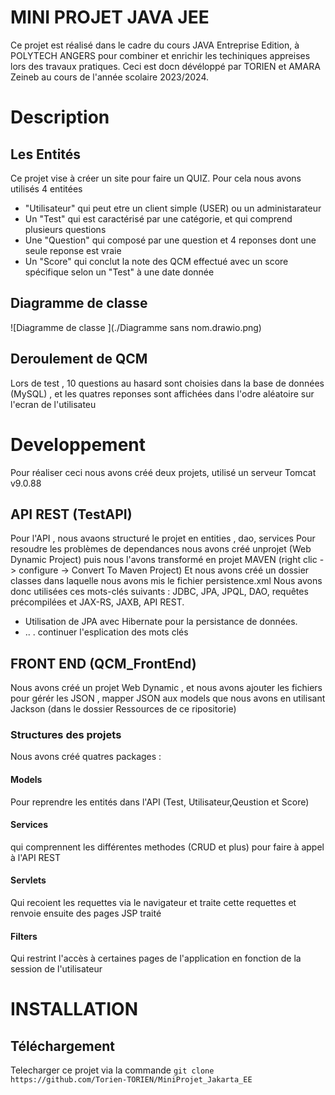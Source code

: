 # MINI PROJET JAVA JEE
Ce projet est réalisé dans le cadre du cours JAVA  Entreprise Edition, à POLYTECH ANGERS pour combiner et enrichir les techiniques appreises lors des travaux pratiques.
Ceci est docn dévéloppé par TORIEN et AMARA Zeineb au cours de l'année scolaire 2023/2024.

# Description 
## Les Entités
Ce projet vise à créer un site pour faire un QUIZ. Pour cela nous avons utilisés 4 entitées 
- "Utilisateur" qui peut etre un client simple (USER) ou un administarateur 
- Un "Test" qui est caractérisé par une catégorie, et qui comprend plusieurs questions
- Une "Question" qui composé par une question et 4 reponses dont une seule reponse est vraie
- Un "Score" qui conclut la note des QCM effectué avec un score spécifique selon un "Test" à une date donnée

## Diagramme de classe
![Diagramme de classe ](./Diagramme sans nom.drawio.png)

## Deroulement de QCM
Lors de test , 10 questions au hasard sont choisies dans la base de données (MySQL) , et les quatres reponses sont affichées dans l'odre aléatoire sur l'ecran de l'utilisateu

# Developpement
Pour réaliser ceci nous avons créé deux projets, utilisé un serveur Tomcat v9.0.88 
## API REST (TestAPI)
Pour l'API , nous avaons structuré le projet en entities , dao, services 
Pour resoudre les problèmes de dependances nous avons créé unprojet (Web Dynamic Project) puis nous l'avons transformé en projet MAVEN (right clic -> configure -> Convert To Maven Project)
Et nous avons créé  un dossier classes dans laquelle nous avons mis le fichier persistence.xml
Nous avons donc utilisées ces mots-clés suivants : JDBC, JPA, JPQL, DAO, requêtes précompilées et JAX-RS, JAXB, API REST.
- Utilisation de JPA avec Hibernate pour la persistance de données.
- .. . continuer l'esplication des mots clés


## FRONT END (QCM_FrontEnd)
Nous avons créé un projet Web Dynamic , et nous avons ajouter les fichiers pour gérér les JSON , mapper JSON aux models que nous avons en utilisant Jackson (dans le dossier Ressources de ce ripositorie)

### Structures des projets
Nous avons  créé quatres packages :
#### Models
Pour reprendre les entités dans l'API (Test, Utilisateur,Qeustion et Score)
#### Services 
qui comprennent les différentes methodes (CRUD  et plus) pour faire à appel à l'API REST
#### Servlets
Qui recoient les requettes via le navigateur et traite cette requettes et renvoie ensuite des pages JSP traité 
#### Filters 
Qui restrint l'accès à certaines pages de l'application en fonction de la session de l'utilisateur


# INSTALLATION
## Téléchargement
Telecharger ce projet via la commande `git clone https://github.com/Torien-TORIEN/MiniProjet_Jakarta_EE`